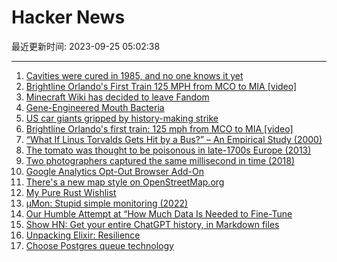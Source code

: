 # Hacker News

最近更新时间: 2023-09-25 05:02:38

--- 
1. [Cavities were cured in 1985, and no one knows it yet](https://www.lanternbioworks.com) 
2. [Brightline Orlando's First Train 125 MPH from MCO to MIA [video]](https://www.youtube.com/watch?v=Yu18ZqWgQM4) 
3. [Minecraft Wiki has decided to leave Fandom](https://twitter.com/MinecraftWikiEN/status/1706004078206103965) 
4. [Gene-Engineered Mouth Bacteria](https://www.lanternbioworks.com) 
5. [US car giants gripped by history-making strike](https://english.elpais.com/economy-and-business/2023-09-24/us-car-giants-gripped-by-history-making-strike.html) 
6. [Brightline Orlando's first train: 125 mph from MCO to MIA [video]](https://www.youtube.com/watch?v=Yu18ZqWgQM4) 
7. [“What If Linus Torvalds Gets Hit by a Bus?” – An Empirical Study (2000)](https://web.archive.org/web/20011113013913/http://segfault.org/story.phtml?mode=2&id=38b40d78-087dd360) 
8. [The tomato was thought to be poisonous in late-1700s Europe (2013)](https://www.smithsonianmag.com/arts-culture/why-the-tomato-was-feared-in-europe-for-more-than-200-years-863735/) 
9. [Two photographers captured the same millisecond in time (2018)](https://www.dpreview.com/articles/7338941576/how-two-photographers-captured-the-same-millisecond-in-time) 
10. [Google Analytics Opt-Out Browser Add-On](https://tools.google.com/dlpage/gaoptout) 
11. [There's a new map style on OpenStreetMap.org](https://en.osm.town/@openstreetmap/111120663721969898) 
12. [My Pure Rust Wishlist](https://gburghoorn.com/posts/pure-rust-wishlist/) 
13. [μMon: Stupid simple monitoring (2022)](https://tomscii.sig7.se/2022/07/uMon-stupid-simple-monitoring) 
14. [Our Humble Attempt at “How Much Data Is Needed to Fine-Tune](https://barryzhang.substack.com/p/our-humble-attempt-at-fine-tuning) 
15. [Show HN: Get your entire ChatGPT history, in Markdown files](https://github.com/mohamed-chs/chatgpt-history-export-to-md) 
16. [Unpacking Elixir: Resilience](https://underjord.io/unpacking-elixir-resilience.html) 
17. [Choose Postgres queue technology](https://adriano.fyi/posts/2023-09-24-choose-postgres-queue-technology/) 
